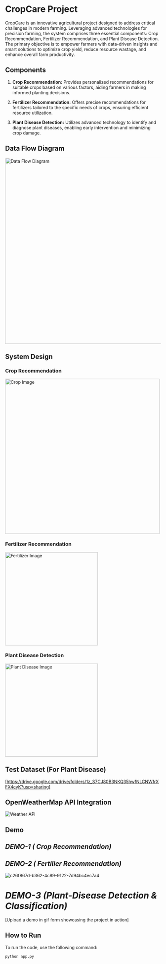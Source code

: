 # CropCare Project

CropCare is an innovative agricultural project designed to address critical challenges in modern farming. Leveraging advanced technologies for precision farming, the system comprises three essential components: Crop Recommendation, Fertilizer Recommendation, and Plant Disease Detection. The primary objective is to empower farmers with data-driven insights and smart solutions to optimize crop yield, reduce resource wastage, and enhance overall farm productivity.

## Components

1. **Crop Recommendation:** Provides personalized recommendations for suitable crops based on various factors, aiding farmers in making informed planting decisions.

2. **Fertilizer Recommendation:** Offers precise recommendations for fertilizers tailored to the specific needs of crops, ensuring efficient resource utilization.

3. **Plant Disease Detection:** Utilizes advanced technology to identify and diagnose plant diseases, enabling early intervention and minimizing crop damage.

## Data Flow Diagram

<img src="https://github.com/m-rishab/CropCare/assets/113618652/238ec4a3-41b3-4fd7-9d12-60aef8f9b3fe.jpg" alt="Data Flow Diagram" width="600"/>

## System Design

### Crop Recommendation
<img src="https://github.com/m-rishab/CropCare/assets/113618652/bffd0913-9882-4a02-a5b4-b03e27bf112c.png" alt="Crop Image" width="500"/>

### Fertilizer Recommendation
<img src="https://github.com/m-rishab/CropCare/assets/113618652/3190badd-54a3-4196-92d5-59d04fbc9dd7.png" alt="Fertilizer Image" width="300"/>

### Plant Disease Detection
<img src="https://github.com/m-rishab/CropCare/assets/113618652/2b3afd27-cf60-4399-8c85-e1b72f4af5ba.png" alt="Plant Disease Image" width="300"/>

## Test Dataset (For Plant Disease)

[https://drive.google.com/drive/folders/1z_S7CJ80B3NKQ35hwfNLCNWfrXFX4cyK?usp=sharing]

## OpenWeatherMap API Integration

![Weather API](https://github.com/m-rishab/CropCare/assets/113618652/237c2f21-56bd-4c26-990c-da9a7ef2a9b1)

## Demo
## *DEMO-1 ( Crop Recommendation)*

## *DEMO-2 ( Fertilier Recommendation)*
![c26f867d-b362-4c89-9122-7d94bc4ec7a4](https://github.com/m-rishab/CropCare/assets/113618652/8e89b30e-8ac3-4e14-a7a7-dd4458e2f752)

# *DEMO-3 (Plant-Disease Detection & Classification)*


[Upload a demo in gif form showcasing the project in action]

## How to Run

To run the code, use the following command:

```bash
python app.py
